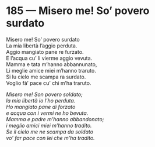 # 185 — Misero me! So’ povero surdato

Misero me! So’ povero surdato  
La mia libertà l’aggio perduta.  
Aggio mangiato pane re furzato.  
E l’acqua cu’ li vierme aggio vevuta.  
Mamma e tata m’hanno abbannunato,  
Li meglie amice miei m’hanno traruto.  
Si lu cielo me scampa ra surdato.  
Voglio fà’ pace cu’ chi m’ha traruto.

_Misero me! Son povero soldato;  
la mia libertà io l’ho perduta.  
Ho mangiato pane di forzato  
e acqua con i vermi ne ho bevuta.  
Mamma e padre m’hanno abbandonato;  
i meglio amici miei m’hanno tradito.  
Se il cielo me ne scampa da soldato  
vo’ far pace con lei che m’ha tradito._


